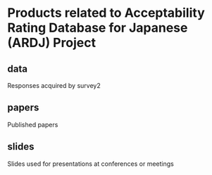 # Products related to Acceptability Rating Database for Japanese (ARDJ) Project

## data
Responses acquired by survey2

## papers
Published papers

## slides
Slides used for presentations at conferences or meetings
